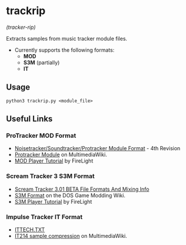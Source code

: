 # trackrip
_(tracker-rip)_

Extracts samples from music tracker module files.

- Currently supports the following formats:
    - __MOD__
    - __S3M__ (partially)
    - __IT__

## Usage

`python3 trackrip.py <module_file>`

## Useful Links
### ProTracker MOD Format
* [Noisetracker/Soundtracker/Protracker Module Format](https://www.aes.id.au/modformat.html) -  4th Revision
* [Protracker Module](https://wiki.multimedia.cx/index.php/Protracker_Module) on MultimediaWiki.
* [MOD Player Tutorial](https://modland.com/pub/documents/format_documentation/FireLight%20MOD%20Player%20Tutorial.txt) by FireLight
### Scream Tracker 3 S3M Format
* [Scream Tracker 3.01 BETA File Formats And Mixing Info](http://www.textfiles.com/programming/FORMATS/s3m-form.txt)
* [S3M Format](http://www.shikadi.net/moddingwiki/S3M_Format) on the DOS Game Modding Wiki.
* [S3M Player Tutorial](https://modland.com/pub/documents/format_documentation/FireLight%20S3M%20Player%20Tutorial.txt) by FireLight
### Impulse Tracker IT Format
* [ITTECH.TXT](https://ia600506.us.archive.org/view_archive.php?archive=/4/items/msdos_it214c_shareware/it214c.zip&file=ITTECH.TXT)
* [IT214 sample compression](https://wiki.multimedia.cx/index.php/Impulse_Tracker#IT214_sample_compression) on MultimediaWiki.

